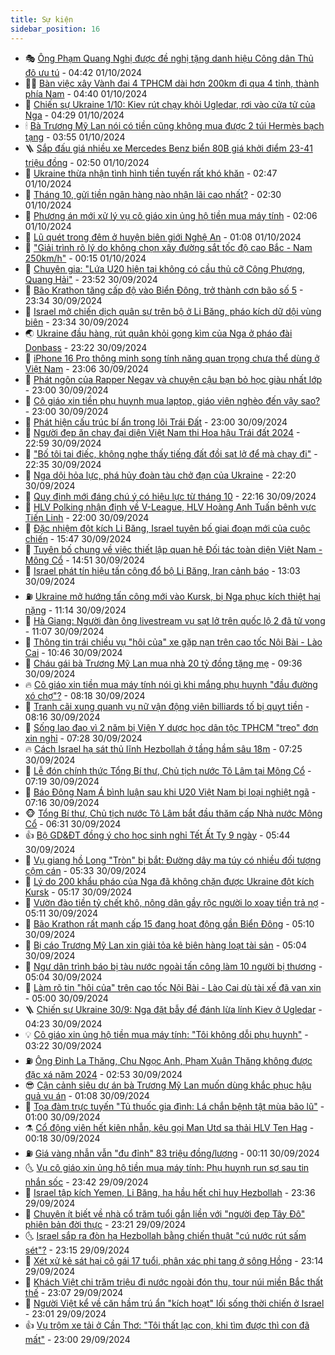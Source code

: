 ```yaml
---
title: Sự kiện
sidebar_position: 16
---
```


<!-- dantri-su-kien:START -->
- 🎭 [Ông Phạm Quang Nghị được đề nghị tặng danh hiệu Công dân Thủ đô ưu tú](https://dantri.com.vn/xa-hoi/ong-pham-quang-nghi-duoc-de-nghi-tang-danh-hieu-cong-dan-thu-do-uu-tu-20241001075027030.htm) - 04:42 01/10/2024
- 👨‍🏫 [Bàn việc xây Vành đai 4 TPHCM dài hơn 200km đi qua 4 tỉnh, thành phía Nam](https://dantri.com.vn/xa-hoi/ban-viec-xay-vanh-dai-4-tphcm-dai-hon-200km-di-qua-4-tinh-thanh-phia-nam-20241001113415163.htm) - 04:40 01/10/2024
- 🌮 [Chiến sự Ukraine 1/10: Kiev rút chạy khỏi Ugledar, rơi vào cửa tử của Nga](https://dantri.com.vn/the-gioi/chien-su-ukraine-110-kiev-rut-chay-khoi-ugledar-roi-vao-cua-tu-cua-nga-20241001101650994.htm) - 04:29 01/10/2024
- 🕯 [Bà Trương Mỹ Lan nói có tiền cũng không mua được 2 túi Hermès bạch tạng](https://dantri.com.vn/phap-luat/ba-truong-my-lan-noi-co-tien-cung-khong-mua-duoc-2-tui-hermes-bach-tang-20241001104303439.htm) - 03:55 01/10/2024
- 🪜 [Sắp đấu giá nhiều xe Mercedes Benz biển 80B giá khởi điểm 23-41 triệu đồng](https://dantri.com.vn/xa-hoi/sap-dau-gia-nhieu-xe-mercedes-benz-bien-80b-gia-khoi-diem-23-41-trieu-dong-20241001093617426.htm) - 02:50 01/10/2024
- 🐘 [Ukraine thừa nhận tình hình tiền tuyến rất khó khăn](https://dantri.com.vn/the-gioi/ukraine-thua-nhan-tinh-hinh-tien-tuyen-rat-kho-khan-20241001092821790.htm) - 02:47 01/10/2024
- 🤔 [Tháng 10, gửi tiền ngân hàng nào nhận lãi cao nhất?](https://dantri.com.vn/kinh-doanh/thang-10-gui-tien-ngan-hang-nao-nhan-lai-cao-nhat-20241001091659961.htm) - 02:30 01/10/2024
- 🧠 [Phương án mới xử lý vụ cô giáo xin ủng hộ tiền mua máy tính](https://dantri.com.vn/giao-duc/phuong-an-moi-xu-ly-vu-co-giao-xin-ung-ho-tien-mua-may-tinh-20240930083846386.htm) - 02:06 01/10/2024
- 📝 [Lũ quét trong đêm ở huyện biên giới Nghệ An](https://dantri.com.vn/xa-hoi/lu-quet-trong-dem-o-huyen-bien-gioi-nghe-an-20241001070143409.htm) - 01:08 01/10/2024
- 🦏 [&quot;Giải trình rõ lý do không chọn xây đường sắt tốc độ cao Bắc - Nam 250km/h&quot;](https://dantri.com.vn/xa-hoi/giai-trinh-ro-ly-do-khong-chon-xay-duong-sat-toc-do-cao-bac-nam-250kmh-20241001070646720.htm) - 00:15 01/10/2024
- 🥰 [Chuyên gia: &quot;Lứa U20 hiện tại không có cầu thủ cỡ Công Phượng, Quang Hải&quot;](https://dantri.com.vn/the-thao/chuyen-gia-lua-u20-hien-tai-khong-co-cau-thu-co-cong-phuong-quang-hai-20241001000809064.htm) - 23:52 30/09/2024
- 🤗 [Bão Krathon tăng cấp độ vào Biển Đông, trở thành cơn bão số 5](https://dantri.com.vn/xa-hoi/bao-krathon-tang-cap-do-vao-bien-dong-tro-thanh-con-bao-so-5-20241001062151609.htm) - 23:34 30/09/2024
- 🌈 [Israel mở chiến dịch quân sự trên bộ ở Li Băng, pháo kích dữ dội vùng biên](https://dantri.com.vn/the-gioi/israel-mo-chien-dich-quan-su-tren-bo-o-li-bang-phao-kich-du-doi-vung-bien-20241001063534766.htm) - 23:34 30/09/2024
- 🌏 [Ukraine đầu hàng, rút quân khỏi gọng kìm của Nga ở pháo đài Donbass](https://dantri.com.vn/the-gioi/ukraine-dau-hang-rut-quan-khoi-gong-kim-cua-nga-o-phao-dai-donbass-20241001061258088.htm) - 23:22 30/09/2024
- 💄 [iPhone 16 Pro thông minh song tính năng quan trọng chưa thể dùng ở Việt Nam](https://dantri.com.vn/suc-manh-so/iphone-16-pro-thong-minh-song-tinh-nang-quan-trong-chua-the-dung-o-viet-nam-20240929015024394.htm) - 23:06 30/09/2024
- 👺 [Phát ngôn của Rapper Negav và chuyện cậu bạn bỏ học giàu nhất lớp](https://dantri.com.vn/giao-duc/phat-ngon-cua-rapper-negav-va-chuyen-cau-ban-bo-hoc-giau-nhat-lop-20240930112425643.htm) - 23:00 30/09/2024
- 👹 [Cô giáo xin tiền phụ huynh mua laptop, giáo viên nghèo đến vậy sao?](https://dantri.com.vn/lao-dong-viec-lam/co-giao-xin-tien-phu-huynh-mua-laptop-giao-vien-ngheo-den-vay-sao-20240930131651946.htm) - 23:00 30/09/2024
- 🌊 [Phát hiện cấu trúc bí ẩn trong lõi Trái Đất](https://dantri.com.vn/khoa-hoc-cong-nghe/phat-hien-cau-truc-bi-an-trong-loi-trai-dat-20240930072239301.htm) - 23:00 30/09/2024
- 🤠 [Người đẹp ăn chay đại diện Việt Nam thi Hoa hậu Trái đất 2024](https://dantri.com.vn/giai-tri/nguoi-dep-an-chay-dai-dien-viet-nam-thi-hoa-hau-trai-dat-2024-20240930225411348.htm) - 22:59 30/09/2024
- 🎊 [&quot;Bố tôi tai điếc, không nghe thấy tiếng đất đồi sạt lở để mà chạy đi&quot;](https://dantri.com.vn/tam-long-nhan-ai/bo-toi-tai-diec-khong-nghe-thay-tieng-dat-doi-sat-lo-de-ma-chay-di-20240930025137496.htm) - 22:35 30/09/2024
- 🐘 [Nga dội hỏa lực, phá hủy đoàn tàu chở đạn của Ukraine](https://dantri.com.vn/the-gioi/nga-doi-hoa-luc-pha-huy-doan-tau-cho-dan-cua-ukraine-20241001051630444.htm) - 22:20 30/09/2024
- 💂 [Quy định mới đáng chú ý có hiệu lực từ tháng 10](https://dantri.com.vn/xa-hoi/quy-dinh-moi-dang-chu-y-co-hieu-luc-tu-thang-10-20240930162052785.htm) - 22:16 30/09/2024
- 👹 [HLV Polking nhận định về V-League, HLV Hoàng Anh Tuấn bênh vực Tiến Linh](https://dantri.com.vn/the-thao/hlv-polking-nhan-dinh-ve-v-league-hlv-hoang-anh-tuan-benh-vuc-tien-linh-20240930223306307.htm) - 22:00 30/09/2024
- 🦒 [Đặc nhiệm đột kích Li Băng, Israel tuyên bố giai đoạn mới của cuộc chiến](https://dantri.com.vn/the-gioi/dac-nhiem-dot-kich-li-bang-israel-tuyen-bo-giai-doan-moi-cua-cuoc-chien-20240930222958464.htm) - 15:47 30/09/2024
- 🗽 [Tuyên bố chung về việc thiết lập quan hệ Đối tác toàn diện Việt Nam - Mông Cổ](https://dantri.com.vn/xa-hoi/tuyen-bo-chung-ve-viec-thiet-lap-quan-he-doi-tac-toan-dien-viet-nam-mong-co-20240930215056623.htm) - 14:51 30/09/2024
- 💄 [Israel phát tín hiệu tấn công đổ bộ Li Băng, Iran cảnh báo](https://dantri.com.vn/the-gioi/israel-phat-tin-hieu-tan-cong-do-bo-li-bang-iran-canh-bao-20240930195633320.htm) - 13:03 30/09/2024
- ⛽️ [Ukraine mở hướng tấn công mới vào Kursk, bị Nga phục kích thiệt hại nặng](https://dantri.com.vn/the-gioi/ukraine-mo-huong-tan-cong-moi-vao-kursk-bi-nga-phuc-kich-thiet-hai-nang-20240930153551776.htm) - 11:14 30/09/2024
- 🥷 [Hà Giang: Người đàn ông livestream vụ sạt lở trên quốc lộ 2 đã tử vong](https://dantri.com.vn/xa-hoi/ha-giang-nguoi-dan-ong-livestream-vu-sat-lo-tren-quoc-lo-2-da-tu-vong-20240930173351843.htm) - 11:07 30/09/2024
- 🤖 [Thông tin trái chiều vụ &quot;hôi của&quot; xe gặp nạn trên cao tốc Nội Bài - Lào Cai](https://dantri.com.vn/xa-hoi/thong-tin-trai-chieu-vu-hoi-cua-xe-gap-nan-tren-cao-toc-noi-bai-lao-cai-20240930172219941.htm) - 10:46 30/09/2024
- 🌊 [Cháu gái bà Trương Mỹ Lan mua nhà 20 tỷ đồng tặng mẹ](https://dantri.com.vn/phap-luat/chau-gai-ba-truong-my-lan-mua-nha-20-ty-dong-tang-me-20240930161406394.htm) - 09:36 30/09/2024
- 🔥 [Cô giáo xin tiền mua máy tính nói gì khi mắng phụ huynh &quot;đầu đường xó chợ&quot;?](https://dantri.com.vn/giao-duc/co-giao-xin-tien-mua-may-tinh-noi-gi-khi-mang-phu-huynh-dau-duong-xo-cho-20240930135225678.htm) - 08:18 30/09/2024
- 🦏 [Tranh cãi xung quanh vụ nữ vận động viên billiards tố bị quỵt tiền](https://dantri.com.vn/the-thao/tranh-cai-xung-quanh-vu-nu-van-dong-vien-billiards-to-bi-quyt-tien-20240930150513324.htm) - 08:16 30/09/2024
- 🐘 [Sống lao đao vì 2 năm bị Viện Y dược học dân tộc TPHCM &quot;treo&quot; đơn xin nghỉ](https://dantri.com.vn/suc-khoe/song-lao-dao-vi-2-nam-bi-vien-y-duoc-hoc-dan-toc-tphcm-treo-don-xin-nghi-20240901133029421.htm) - 07:28 30/09/2024
- 🔥 [Cách Israel hạ sát thủ lĩnh Hezbollah ở tầng hầm sâu 18m](https://dantri.com.vn/the-gioi/cach-israel-ha-sat-thu-linh-hezbollah-o-tang-ham-sau-18m-20240930141312401.htm) - 07:25 30/09/2024
- 💼 [Lễ đón chính thức Tổng Bí thư, Chủ tịch nước Tô Lâm tại Mông Cổ](https://dantri.com.vn/xa-hoi/le-don-chinh-thuc-tong-bi-thu-chu-tich-nuoc-to-lam-tai-mong-co-20240930141929343.htm) - 07:19 30/09/2024
- 🚀 [Báo Đông Nam Á bình luận sau khi U20 Việt Nam bị loại nghiệt ngã](https://dantri.com.vn/the-thao/bao-dong-nam-a-binh-luan-sau-khi-u20-viet-nam-bi-loai-nghiet-nga-20240930141630279.htm) - 07:16 30/09/2024
- 🐵 [Tổng Bí thư, Chủ tịch nước Tô Lâm bắt đầu thăm cấp Nhà nước Mông Cổ](https://dantri.com.vn/xa-hoi/tong-bi-thu-chu-tich-nuoc-to-lam-bat-dau-tham-cap-nha-nuoc-mong-co-20240930133043044.htm) - 06:31 30/09/2024
- 👍 [Bộ GD&amp;ĐT đồng ý cho học sinh nghỉ Tết Ất Tỵ 9 ngày](https://dantri.com.vn/giao-duc/bo-gddt-dong-y-cho-hoc-sinh-nghi-tet-at-ty-9-ngay-20240930123934968.htm) - 05:44 30/09/2024
- 🚦 [Vụ giang hồ Long &quot;Tròn&quot; bị bắt: Đường dây ma túy có nhiều đối tượng cộm cán](https://dantri.com.vn/phap-luat/vu-giang-ho-long-tron-bi-bat-duong-day-ma-tuy-co-nhieu-doi-tuong-com-can-20240930121009198.htm) - 05:33 30/09/2024
- 🥸 [Lý do 200 khẩu pháo của Nga đã không chặn được Ukraine đột kích Kursk](https://dantri.com.vn/the-gioi/ly-do-200-khau-phao-cua-nga-da-khong-chan-duoc-ukraine-dot-kich-kursk-20240930120101436.htm) - 05:17 30/09/2024
- 🥷 [Vườn đào tiền tỷ chết khô, nông dân gầy rộc người lo xoay tiền trả nợ](https://dantri.com.vn/lao-dong-viec-lam/vuon-dao-tien-ty-chet-kho-nong-dan-gay-roc-nguoi-lo-xoay-tien-tra-no-20240930112054874.htm) - 05:11 30/09/2024
- 🤡 [Bão Krathon rất mạnh cấp 15 đang hoạt động gần Biển Đông](https://dantri.com.vn/xa-hoi/bao-krathon-rat-manh-cap-15-dang-hoat-dong-gan-bien-dong-20240930120338905.htm) - 05:10 30/09/2024
- 🥳 [Bị cáo Trương Mỹ Lan xin giải tỏa kê biên hàng loạt tài sản](https://dantri.com.vn/phap-luat/bi-cao-truong-my-lan-xin-giai-toa-ke-bien-hang-loat-tai-san-20240930113612143.htm) - 05:04 30/09/2024
- 🤩 [Ngư dân trình báo bị tàu nước ngoài tấn công làm 10 người bị thương](https://dantri.com.vn/xa-hoi/ngu-dan-trinh-bao-bi-tau-nuoc-ngoai-tan-cong-lam-10-nguoi-bi-thuong-20240930115111381.htm) - 05:04 30/09/2024
- 🎡 [Làm rõ tin &quot;hôi của&quot; trên cao tốc Nội Bài - Lào Cai dù tài xế đã van xin](https://dantri.com.vn/xa-hoi/lam-ro-tin-hoi-cua-tren-cao-toc-noi-bai-lao-cai-du-tai-xe-da-van-xin-20240930115311373.htm) - 05:00 30/09/2024
- 🪜 [Chiến sự Ukraine 30/9: Nga đặt bẫy để đánh lừa lính Kiev ở Ugledar](https://dantri.com.vn/the-gioi/chien-su-ukraine-309-nga-dat-bay-de-danh-lua-linh-kiev-o-ugledar-20240930111052961.htm) - 04:23 30/09/2024
- 💡 [Cô giáo xin ủng hộ tiền mua máy tính: &quot;Tôi không dỗi phụ huynh&quot;](https://dantri.com.vn/giao-duc/co-giao-xin-ung-ho-tien-mua-may-tinh-toi-khong-doi-phu-huynh-20240930100505944.htm) - 03:22 30/09/2024
- ⛽️ [Ông Đinh La Thăng, Chu Ngọc Anh, Phạm Xuân Thăng không được đặc xá năm 2024](https://dantri.com.vn/xa-hoi/ong-dinh-la-thang-chu-ngoc-anh-pham-xuan-thang-khong-duoc-dac-xa-nam-2024-20240930094913269.htm) - 02:53 30/09/2024
- 😎 [Cận cảnh siêu dự án bà Trương Mỹ Lan muốn dùng khắc phục hậu quả vụ án](https://dantri.com.vn/bat-dong-san/can-canh-sieu-du-an-ba-truong-my-lan-muon-dung-khac-phuc-hau-qua-vu-an-20240929083938459.htm) - 01:08 30/09/2024
- 🗽 [Tọa đàm trực tuyến &quot;Tủ thuốc gia đình: Lá chắn bệnh tật mùa bão lũ&quot;](https://dantri.com.vn/suc-khoe/toa-dam-truc-tuyen-tu-thuoc-gia-dinh-la-chan-benh-tat-mua-bao-lu-20240929195257453.htm) - 01:00 30/09/2024
- ⚗️ [Cổ động viên hết kiên nhẫn, kêu gọi Man Utd sa thải HLV Ten Hag](https://dantri.com.vn/the-thao/co-dong-vien-het-kien-nhan-keu-goi-man-utd-sa-thai-hlv-ten-hag-20240930065916823.htm) - 00:18 30/09/2024
- ⛽️ [Giá vàng nhẫn vẫn &quot;đu đỉnh&quot; 83 triệu đồng/lượng](https://dantri.com.vn/kinh-doanh/gia-vang-nhan-van-du-dinh-83-trieu-dongluong-20240930045514175.htm) - 00:11 30/09/2024
- 🌜 [Vụ cô giáo xin ủng hộ tiền mua máy tính: Phụ huynh run sợ sau tin nhắn sốc](https://dantri.com.vn/giao-duc/vu-co-giao-xin-ung-ho-tien-mua-may-tinh-phu-huynh-run-so-sau-tin-nhan-soc-20240929235302300.htm) - 23:42 29/09/2024
- 🦩 [Israel tập kích Yemen, Li Băng, hạ hầu hết chỉ huy Hezbollah](https://dantri.com.vn/the-gioi/israel-tap-kich-yemen-li-bang-ha-hau-het-chi-huy-hezbollah-20240930063315256.htm) - 23:36 29/09/2024
- 🦒 [Chuyện ít biết về nhà cổ trăm tuổi gắn liền với &quot;người đẹp Tây Đô&quot; phiên bản đời thực](https://dantri.com.vn/xa-hoi/chuyen-it-biet-ve-nha-co-tram-tuoi-gan-lien-voi-nguoi-dep-tay-do-phien-ban-doi-thuc-20240927131314915.htm) - 23:21 29/09/2024
- 🌜 [Israel sắp ra đòn hạ Hezbollah bằng chiến thuật &quot;cú nước rút sấm sét&quot;?](https://dantri.com.vn/the-gioi/israel-sap-ra-don-ha-hezbollah-bang-chien-thuat-cu-nuoc-rut-sam-set-20240926115437857.htm) - 23:15 29/09/2024
- 🐎 [Xét xử kẻ sát hại cô gái 17 tuổi, phân xác phi tang ở sông Hồng](https://dantri.com.vn/phap-luat/xet-xu-ke-sat-hai-co-gai-17-tuoi-phan-xac-phi-tang-o-song-hong-20240930010754707.htm) - 23:14 29/09/2024
- 🌋 [Khách Việt chi trăm triệu đi nước ngoài đón thu, tour núi miền Bắc thất thế](https://dantri.com.vn/du-lich/khach-viet-chi-tram-trieu-di-nuoc-ngoai-don-thu-tour-nui-mien-bac-that-the-20240929002035126.htm) - 23:07 29/09/2024
- 🧰 [Người Việt kể về căn hầm trú ẩn &quot;kích hoạt&quot; lối sống thời chiến ở Israel](https://dantri.com.vn/doi-song/nguoi-viet-ke-ve-can-ham-tru-an-kich-hoat-loi-song-thoi-chien-o-israel-20240929180324151.htm) - 23:01 29/09/2024
- 👍 [Vụ trộm xe tải ở Cần Thơ: &quot;Tôi thất lạc con, khi tìm được thì con đã mất&quot;](https://dantri.com.vn/phap-luat/vu-trom-xe-tai-o-can-tho-toi-that-lac-con-khi-tim-duoc-thi-con-da-mat-20240929191738738.htm) - 23:00 29/09/2024<!-- dantri-su-kien:END -->
